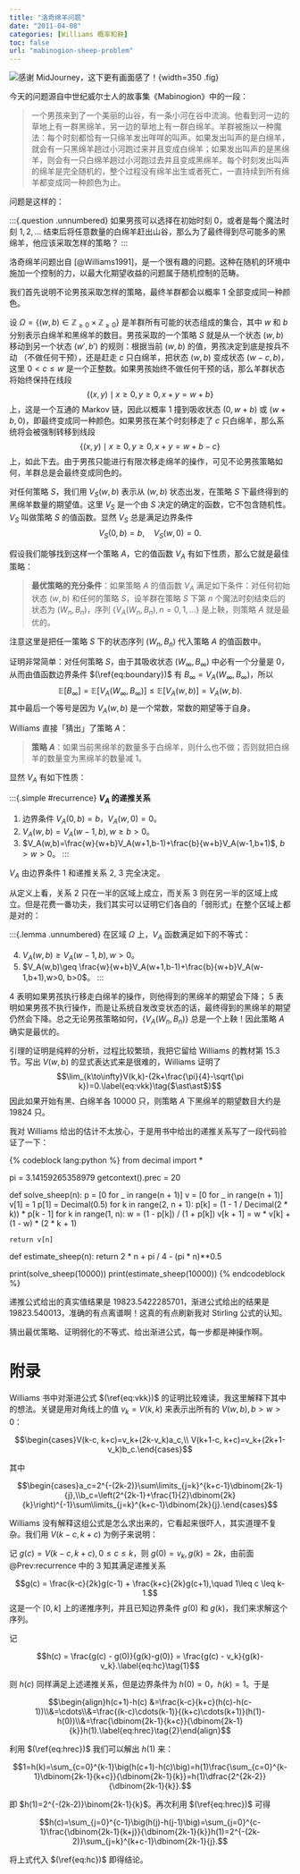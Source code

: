 ```yaml
---
title: "洛奇绵羊问题"
date: "2011-04-08"
categories: [Williams 概率和鞅]
toc: false
url: "mabinogion-sheep-problem"
---
```


![感谢 MidJourney，这下更有画面感了！](/images/midjourney/mabinogion.png){width=350 .fig}

今天的问题源自中世纪威尔士人的故事集《Mabinogion》中的一段：

> 一个男孩来到了一个美丽的山谷，有一条小河在谷中流淌。他看到河一边的草地上有一群黑绵羊，另一边的草地上有一群白绵羊。羊群被施以一种魔法：每个时刻都恰有一只绵羊发出咩咩的叫声。如果发出叫声的是白绵羊，就会有一只黑绵羊趟过小河跑过来并且变成白绵羊；如果发出叫声的是黑绵羊，则会有一只白绵羊趟过小河跑过去并且变成黑绵羊。每个时刻发出叫声的绵羊是完全随机的，整个过程没有绵羊出生或者死亡，一直持续到所有绵羊都变成同一种颜色为止。

问题是这样的：

:::{.question .unnumbered}
如果男孩可以选择在初始时刻 $0$，或者是每个魔法时刻 $1,2,\ldots$ 结束后将任意数量的白绵羊赶出山谷，那么为了最终得到尽可能多的黑绵羊，他应该采取怎样的策略？
:::

<!-- more -->

洛奇绵羊问题出自 [@Williams1991]，是一个很有趣的问题。这种在随机的环境中施加一个控制的力，以最大化期望收益的问题属于随机控制的范畴。

我们首先说明不论男孩采取怎样的策略，最终羊群都会以概率 1 全部变成同一种颜色。

设 $\Omega=\{ (w,b)\in\mathbb{Z}_{\geq0}\times\mathbb{Z}_{\geq0}\}$ 是羊群所有可能的状态组成的集合，其中 $w$ 和 $b$ 分别表示白绵羊和黑绵羊的数目。男孩采取的一个策略 $S$ 就是从一个状态 $(w,b)$ 移动到另一个状态 $(w',b')$ 的规则：根据当前 $(w,b)$ 的值，男孩决定到底是按兵不动 （不做任何干预），还是赶走 $c$ 只白绵羊，把状态 $(w,b)$ 变成状态 $(w-c,b)$，这里 $0<c\leq w$ 是一个正整数。如果男孩始终不做任何干预的话，那么羊群状态将始终保持在线段
$$\{ (x,y)\mid x\geq0, y\geq0, x+y=w+b\}$$
上，这是一个互通的 Markov 链，因此以概率 1 撞到吸收状态 $(0,w+b)$ 或 $(w+b,0)$，即最终变成同一种颜色。如果男孩在某个时刻移走了 $c$ 只白绵羊，那么系统将会被强制转移到线段
$$\{ (x,y)\mid x\geq0, y\geq0, x+y=w+b-c\}$$
上，如此下去。由于男孩只能进行有限次移走绵羊的操作，可见不论男孩策略如何，羊群总是会最终变成同色的。

对任何策略 $S$，我们用 $V_S(w,b)$ 表示从 $(w,b)$ 状态出发，在策略 $S$ 下最终得到的黑绵羊数量的期望值。这里 $V_S$ 是一个由 $S$ 决定的确定的函数，它不包含随机性。$V_S$ 叫做策略 $S$ 的值函数。显然 $V_S$ 总是满足边界条件
$$V_S(0,b)=b,\quad V_S(w,0)=0\label{eq:boundary}\tag{$\ast$}.$$

假设我们能够找到这样一个策略 $A$，它的值函数 $V_A$ 有如下性质，那么它就是最佳策略：

> **最优策略的充分条件**：如果策略 $A$ 的值函数 $V_A$ 满足如下条件：对任何初始状态 $(w,b)$ 和任何的策略 $S$，设羊群在策略 $S$ 下第 $n$ 个魔法时刻结束后的状态为 $(W_n,B_n)$，序列 $\{V_A(W_n,B_n),n=0,1,\ldots\}$ 是上鞅，则策略 $A$ 就是最优的。

注意这里是把任一策略 $S$ 下的状态序列 $(W_n, B_n)$ 代入策略 $A$ 的值函数中。

证明非常简单：对任何策略 $S$，由于其吸收状态 $(W_\infty,B_\infty)$ 中必有一个分量是 0，从而由值函数边界条件 $(\ref{eq:boundary})$ 有 $B_\infty=V_A(W_\infty,B_\infty)$，所以
$$\mathbb{E}[B_\infty]=\mathbb{E}[V_A(W_\infty,B_\infty)]\leq \mathbb{E}[V_A(w,b)]=V_A(w,b).$$
其中最后一个等号是因为 $V_A(w,b)$ 是一个常数，常数的期望等于自身。

Williams 直接「猜出」了策略 $A$：

> **策略 $A$**：如果当前黑绵羊的数量多于白绵羊，则什么也不做；否则就把白绵羊的数量变为黑绵羊的数量减 1。

显然 $V_A$ 有如下性质：

:::{.simple #recurrence}
**$V_A$ 的递推关系**

1. 边界条件 $V_A(0,b)=b$，$V_A(w,0)=0$。
2. $V_A(w,b)=V_A(w-1,b), w\geq b>0$。
3. $V_A(w,b)=\frac{w}{w+b}V_A(w+1,b-1)+\frac{b}{w+b}V_A(w-1,b+1)$, $b>w>0$。
:::

$V_A$ 由边界条件 1 和递推关系 2, 3 完全决定。

从定义上看，关系 2 只在一半的区域上成立，而关系 3 则在另一半的区域上成立。但是花费一番功夫，我们其实可以证明它们各自的「弱形式」在整个区域上都是对的：

:::{.lemma .unnumbered}
在区域 $\Omega$ 上，$V_A$ 函数满足如下的不等式：

4. $V_A(w,b)\geq V_A(w-1,b), w>0$。
5. $V_A(w,b)\geq \frac{w}{w+b}V_A(w+1,b-1)+\frac{b}{w+b}V_A(w-1,b+1),w>0, b>0$。
:::

4 表明如果男孩执行移走白绵羊的操作，则他得到的黑绵羊的期望会下降； 5 表明如果男孩不执行操作，而是让系统自发改变状态的话，最终得到的黑绵羊的期望仍然会下降。总之无论男孩策略如何，$\{ V_A(W_n,B_n)\}$ 总是一个上鞅！因此策略 $A$ 确实是最优的。

引理的证明是纯粹的分析，过程比较繁琐，我把它留给 Williams 的教材第 15.3 节。写出 $V(w,b)$ 的显式表达式来是很难的，Williams 证明了
$$\lim_{k\to\infty}V(k,k)-(2k+\frac{\pi}{4}-\sqrt{\pi k})=0.\label{eq:vkk}\tag{$\ast\ast$}$$
因此如果开始有黑、白绵羊各 10000 只，则策略 $A$ 下黑绵羊的期望数目大约是 19824 只。

我对 Williams 给出的估计不太放心，于是用书中给出的递推关系写了一段代码验证了一下：

{% codeblock lang:python %}
from decimal import *

pi = 3.14159265358979
getcontext().prec = 20

def solve_sheep(n):
    p = [0 for _ in range(n + 1)]
    v = [0 for _ in range(n + 1)]
    v[1] = 1
    p[1] = Decimal(0.5)
    for k in range(2, n + 1):
        p[k] = (1 - 1 / Decimal(2 * k)) * p[k - 1]
    for k in range(1, n):
        w = (1 - p[k]) / (1 + p[k])
        v[k + 1] = w * v[k] + (1 - w) * (2 * k + 1)

    return v[n]

def estimate_sheep(n):
    return 2 * n + pi / 4 - (pi * n)**0.5

print(solve_sheep(10000))
print(estimate_sheep(10000))
{% endcodeblock %}

递推公式给出的真实值结果是 19823.5422285701，渐进公式给出的结果是 19823.540013，准确的有点离谱啊！这真的有点刷新我对 Stirling 公式的认知。

猜出最优策略、证明弱化的不等式、给出渐进公式，每一步都是神操作啊。

# 附录

Williams 书中对渐进公式 $(\ref{eq:vkk})$ 的证明比较难读，我这里解释下其中的想法。关键是用对角线上的值 $v_k=V(k,k)$ 来表示出所有的 $V(w, b),b>w>0$：

$$\begin{cases}V(k-c, k+c)=v_k+(2k-v_k)a_c,\\ V(k+1-c, k+c)=v_k+(2k+1-v_k)b_c.\end{cases}$$

其中

$$\begin{cases}a_c=2^{-(2k-2)}\sum\limits_{j=k}^{k+c-1}\dbinom{2k-1}{j},\\b_c=\left(2^{2k-1}+\frac{1}{2}\dbinom{2k}{k}\right)^{-1}\sum\limits_{j=k}^{k+c-1}\dbinom{2k}{j}.\end{cases}$$

Williams 没有解释这组公式是怎么求出来的，它看起来很吓人，其实道理不复杂。我们用 $V(k-c,k+c)$ 为例子来说明：

记 $g(c) = V(k-c, k+c),0\leq c\leq k$，则 $g(0)=v_k,\,g(k)=2k$，由前面 @Prev:recurrence  中的 3 知其满足递推关系

$$g(c) = \frac{k-c}{2k}g(c-1) + \frac{k+c}{2k}g(c+1),\quad 1\leq c \leq k-1.$$
这是一个 $[0,k]$ 上的递推序列，并且已知边界条件 $g(0)$ 和 $g(k)$，我们来求解这个序列。

记

$$h(c) = \frac{g(c) - g(0)}{g(k)-g(0)} = \frac{g(c) - v_k}{g(k)-v_k}.\label{eq:hc}\tag{1}$$

则 $h(c)$ 同样满足上述递推关系，但是边界条件为 $h(0)=0$，$h(k)=1$。于是

$$\begin{align}h(c+1)-h(c) &=\frac{k-c}{k+c}(h(c)-h(c-1))\\&=\cdots\\&=\frac{(k-c)\cdots(k-1)}{(k+c)\cdots(k+1)}(h(1)-h(0))\\&=\frac{\dbinom{2k-1}{k+c}}{\dbinom{2k-1}{k}}h(1).\label{eq:hrec}\tag{2}\end{align}$$

利用 $(\ref{eq:hrec})$ 我们可以解出 $h(1)$ 来：

$$1=h(k)=\sum_{c=0}^{k-1}\big(h(c+1)-h(c)\big)=h(1)\frac{\sum_{c=0}^{k-1}\dbinom{2k-1}{k+c}}{\dbinom{2k-1}{k}}=h(1)\dfrac{2^{2k-2}}{\dbinom{2k-1}{k}}.$$

即 $h(1)=2^{-(2k-2)}\binom{2k-1}{k}$。再次利用 $(\ref{eq:hrec})$ 可得

$$h(c)=\sum_{j=0}^{c-1}\big(h(j)-h(j-1)\big)=\sum_{j=0}^{c-1}\frac{\dbinom{2k-1}{k+j}}{\dbinom{2k-1}{k}}h(1)=2^{-(2k-2)}\sum_{j=k}^{k+c-1}\dbinom{2k-1}{j}.$$

将上式代入 $(\ref{eq:hc})$ 即得结论。